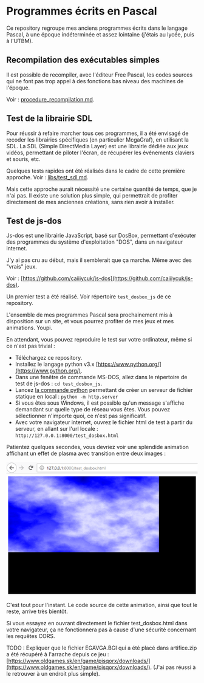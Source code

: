 # Programmes écrits en Pascal

Ce repository regroupe mes anciens programmes écrits dans le langage Pascal, à une époque indéterminée et assez lointaine (j'étais au lycée, puis à l'UTBM).


## Recompilation des exécutables simples

Il est possible de recompiler, avec l'éditeur Free Pascal, les codes sources qui ne font pas trop appel à des fonctions bas niveau des machines de l'époque.

Voir : [procedure_recompilation.md](procedure_recompilation.md).


## Test de la librairie SDL

Pour réussir à refaire marcher tous ces programmes, il a été envisagé de recoder les librairies spécifiques (en particulier McgaGraf), en utilisant la SDL. La SDL (Simple DirectMedia Layer) est une librairie dédiée aux jeux vidéos, permettant de piloter l'écran, de récupérer les événements claviers et souris, etc.

Quelques tests rapides ont été réalisés dans le cadre de cette première approche. Voir : [libs/test_sdl.md](libs/test_sdl.md).

Mais cette approche aurait nécessité une certaine quantité de temps, que je n'ai pas. Il existe une solution plus simple, qui permettrait de profiter directement de mes anciennes créations, sans rien avoir à installer.


## Test de js-dos

Js-dos est une librairie JavaScript, basé sur DosBox, permettant d'exécuter des programmes du système d'exploitation "DOS", dans un navigateur internet.

J'y ai pas cru au début, mais il semblerait que ça marche. Même avec des "vrais" jeux.

Voir : [https://github.com/caiiiycuk/js-dos](https://github.com/caiiiycuk/js-dos).

Un premier test a été réalisé. Voir répertoire `test_dosbox_js` de ce repository.

L'ensemble de mes programmes Pascal sera prochainement mis à disposition sur un site, et vous pourrez profiter de mes jeux et mes animations. Youpi.

En attendant, vous pouvez reproduire le test sur votre ordinateur, même si ce n'est pas trivial :

 - Téléchargez ce repository.
 - Installez le langage python v3.x [https://www.python.org/](https://www.python.org/).
 - Dans une fenêtre de commande MS-DOS, allez dans le répertoire de test de js-dos : `cd test_dosbox_js`.
 - Lancez [la commande python](https://stackoverflow.com/questions/7943751/what-is-the-python-3-equivalent-of-python-m-simplehttpserver) permettant de créer un serveur de fichier statique en local : `python -m http.server`
 - Si vous êtes sous Windows, il est possible qu'un message s'affiche demandant sur quelle type de réseau vous êtes. Vous pouvez sélectionner n'importe quoi, ce n'est pas significatif.
 - Avec votre navigateur internet, ouvrez le fichier html de test à partir du serveur, en allant sur l'url locale : `http://127.0.0.1:8000/test_dosbox.html`

Patientez quelques secondes, vous devriez voir une splendide animation affichant un effet de plasma avec transition entre deux images :

![screenshot_plasma3.png](screenshot_plasma3.png)

C'est tout pour l'instant. Le code source de cette animation, ainsi que tout le reste, arrive très bientôt.

Si vous essayez en ouvrant directement le fichier test\_dosbox.html dans votre navigateur, ça ne fonctionnera pas à cause d'une sécurité concernant les requêtes CORS.

TODO :
Expliquer que le fichier EGAVGA.BGI qui a été placé dans artifice.zip a été récupéré à l'arrache depuis ce jeu : [https://www.oldgames.sk/en/game/pisqorx/downloads/](https://www.oldgames.sk/en/game/pisqorx/downloads/). (J'ai pas réussi à le retrouver à un endroit plus simple).

